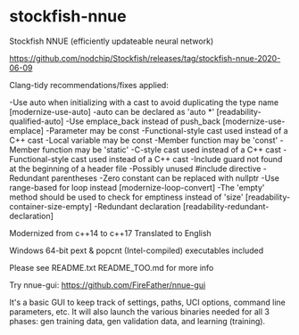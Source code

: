 # stockfish-nnue
Stockfish NNUE (efficiently updateable neural network)

https://github.com/nodchip/Stockfish/releases/tag/stockfish-nnue-2020-06-09

Clang-tidy recommendations/fixes applied:

-Use auto when initializing with a cast to avoid duplicating the type name [modernize-use-auto]
-auto can be declared as 'auto *' [readability-qualified-auto]
-Use emplace_back instead of push_back [modernize-use-emplace]
-Parameter may be const
-Functional-style cast used instead of a C++ cast
-Local variable may be const
-Member function may be 'const'
-Member function may be 'static'
-C-style cast used instead of a C++ cast
-Functional-style cast used instead of a C++ cast
-Include guard not found at the beginning of a header file
-Possibly unused #include directive
-Redundant parentheses
-Zero constant can be replaced with nullptr
-Use range-based for loop instead [modernize-loop-convert]
-The 'empty' method should be used to check for emptiness instead of 'size' [readability-container-size-empty]
-Redundant declaration [readability-redundant-declaration]

Modernized from c++14 to c++17
Translated to English

Windows 64-bit pext & popcnt (Intel-compiled) executables included

Please see
README.txt
README_TOO.md
for more info

Try nnue-gui:
https://github.com/FireFather/nnue-gui

It's a basic GUI to keep track of settings, paths, UCI options, command line parameters, etc.
It will also launch the various binaries needed for all 3 phases: gen training data, gen validation data, and learning (training).